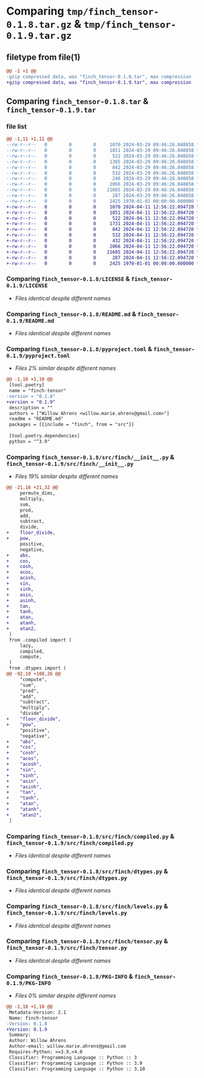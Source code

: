 # Comparing `tmp/finch_tensor-0.1.8.tar.gz` & `tmp/finch_tensor-0.1.9.tar.gz`

## filetype from file(1)

```diff
@@ -1 +1 @@
-gzip compressed data, was "finch_tensor-0.1.8.tar", max compression
+gzip compressed data, was "finch_tensor-0.1.9.tar", max compression
```

## Comparing `finch_tensor-0.1.8.tar` & `finch_tensor-0.1.9.tar`

### file list

```diff
@@ -1,11 +1,11 @@
--rw-r--r--   0        0        0     1070 2024-03-29 09:46:26.048858 finch_tensor-0.1.8/LICENSE
--rw-r--r--   0        0        0     1851 2024-03-29 09:46:26.048858 finch_tensor-0.1.8/README.md
--rw-r--r--   0        0        0      522 2024-03-29 09:46:26.048858 finch_tensor-0.1.8/pyproject.toml
--rw-r--r--   0        0        0     1365 2024-03-29 09:46:26.048858 finch_tensor-0.1.8/src/finch/__init__.py
--rw-r--r--   0        0        0      842 2024-03-29 09:46:26.048858 finch_tensor-0.1.8/src/finch/compiled.py
--rw-r--r--   0        0        0      532 2024-03-29 09:46:26.048858 finch_tensor-0.1.8/src/finch/dtypes.py
--rw-r--r--   0        0        0      246 2024-03-29 09:46:26.048858 finch_tensor-0.1.8/src/finch/julia.py
--rw-r--r--   0        0        0     2066 2024-03-29 09:46:26.048858 finch_tensor-0.1.8/src/finch/levels.py
--rw-r--r--   0        0        0    21685 2024-03-29 09:46:26.048858 finch_tensor-0.1.8/src/finch/tensor.py
--rw-r--r--   0        0        0      287 2024-03-29 09:46:26.048858 finch_tensor-0.1.8/src/finch/typing.py
--rw-r--r--   0        0        0     2425 1970-01-01 00:00:00.000000 finch_tensor-0.1.8/PKG-INFO
+-rw-r--r--   0        0        0     1070 2024-04-11 12:56:22.094720 finch_tensor-0.1.9/LICENSE
+-rw-r--r--   0        0        0     1851 2024-04-11 12:56:22.094720 finch_tensor-0.1.9/README.md
+-rw-r--r--   0        0        0      522 2024-04-11 12:56:22.094720 finch_tensor-0.1.9/pyproject.toml
+-rw-r--r--   0        0        0     1731 2024-04-11 12:56:22.094720 finch_tensor-0.1.9/src/finch/__init__.py
+-rw-r--r--   0        0        0      842 2024-04-11 12:56:22.094720 finch_tensor-0.1.9/src/finch/compiled.py
+-rw-r--r--   0        0        0      532 2024-04-11 12:56:22.094720 finch_tensor-0.1.9/src/finch/dtypes.py
+-rw-r--r--   0        0        0      432 2024-04-11 12:56:22.094720 finch_tensor-0.1.9/src/finch/julia.py
+-rw-r--r--   0        0        0     2066 2024-04-11 12:56:22.094720 finch_tensor-0.1.9/src/finch/levels.py
+-rw-r--r--   0        0        0    21685 2024-04-11 12:56:22.094720 finch_tensor-0.1.9/src/finch/tensor.py
+-rw-r--r--   0        0        0      287 2024-04-11 12:56:22.094720 finch_tensor-0.1.9/src/finch/typing.py
+-rw-r--r--   0        0        0     2425 1970-01-01 00:00:00.000000 finch_tensor-0.1.9/PKG-INFO
```

### Comparing `finch_tensor-0.1.8/LICENSE` & `finch_tensor-0.1.9/LICENSE`

 * *Files identical despite different names*

### Comparing `finch_tensor-0.1.8/README.md` & `finch_tensor-0.1.9/README.md`

 * *Files identical despite different names*

### Comparing `finch_tensor-0.1.8/pyproject.toml` & `finch_tensor-0.1.9/pyproject.toml`

 * *Files 2% similar despite different names*

```diff
@@ -1,10 +1,10 @@
 [tool.poetry]
 name = "finch-tensor"
-version = "0.1.8"
+version = "0.1.9"
 description = ""
 authors = ["Willow Ahrens <willow.marie.ahrens@gmail.com>"]
 readme = "README.md"
 packages = [{include = "finch", from = "src"}]
 
 [tool.poetry.dependencies]
 python = "^3.9"
```

### Comparing `finch_tensor-0.1.8/src/finch/__init__.py` & `finch_tensor-0.1.9/src/finch/__init__.py`

 * *Files 19% similar despite different names*

```diff
@@ -21,16 +21,32 @@
     permute_dims,
     multiply,
     sum,
     prod,
     add,
     subtract,
     divide,
+    floor_divide,
+    pow,
     positive,
     negative,
+    abs,
+    cos,
+    cosh,
+    acos,
+    acosh,
+    sin,
+    sinh,
+    asin,
+    asinh,
+    tan,
+    tanh,
+    atan,
+    atanh,
+    atan2,
 )
 from .compiled import (
     lazy,
     compiled,
     compute,
 )
 from .dtypes import (
@@ -92,10 +108,26 @@
     "compute",
     "sum",
     "prod",
     "add",
     "subtract",
     "multiply",
     "divide",
+    "floor_divide",
+    "pow",
     "positive",
     "negative",
+    "abs",
+    "cos",
+    "cosh",
+    "acos",
+    "acosh",
+    "sin",
+    "sinh",
+    "asin",
+    "asinh",
+    "tan",
+    "tanh",
+    "atan",
+    "atanh",
+    "atan2",
 ]
```

### Comparing `finch_tensor-0.1.8/src/finch/compiled.py` & `finch_tensor-0.1.9/src/finch/compiled.py`

 * *Files identical despite different names*

### Comparing `finch_tensor-0.1.8/src/finch/dtypes.py` & `finch_tensor-0.1.9/src/finch/dtypes.py`

 * *Files identical despite different names*

### Comparing `finch_tensor-0.1.8/src/finch/levels.py` & `finch_tensor-0.1.9/src/finch/levels.py`

 * *Files identical despite different names*

### Comparing `finch_tensor-0.1.8/src/finch/tensor.py` & `finch_tensor-0.1.9/src/finch/tensor.py`

 * *Files identical despite different names*

### Comparing `finch_tensor-0.1.8/PKG-INFO` & `finch_tensor-0.1.9/PKG-INFO`

 * *Files 0% similar despite different names*

```diff
@@ -1,10 +1,10 @@
 Metadata-Version: 2.1
 Name: finch-tensor
-Version: 0.1.8
+Version: 0.1.9
 Summary: 
 Author: Willow Ahrens
 Author-email: willow.marie.ahrens@gmail.com
 Requires-Python: >=3.9,<4.0
 Classifier: Programming Language :: Python :: 3
 Classifier: Programming Language :: Python :: 3.9
 Classifier: Programming Language :: Python :: 3.10
```

